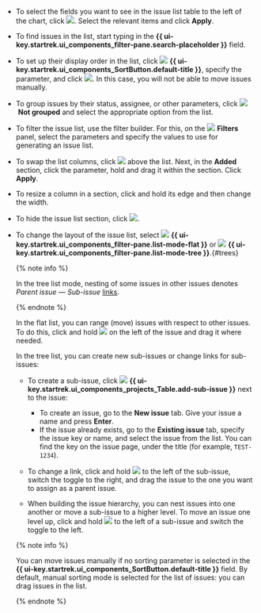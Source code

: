 * To select the fields you want to see in the issue list table to the left of the chart, click ![](../../_assets/tracker/svg/settings-old.svg). Select the relevant items and click **Apply**.

* To find issues in the list, start typing in the **{{ ui-key.startrek.ui_components_filter-pane.search-placeholder }}** field.

* To set up their display order in the list, click ![](../../_assets/tracker/svg/sorting.svg)&nbsp;**{{ ui-key.startrek.ui_components_SortButton.default-title }}**, specify the parameter, and click ![](../../_assets/tracker/svg/new-first.svg). In this case, you will not be able to move issues manually.

* To group issues by their status, assignee, or other parameters, click ![](../../_assets/tracker/svg/group.svg)&nbsp;**Not grouped** and select the appropriate option from the list.

* To filter the issue list, use the filter builder. For this, on the ![](../../_assets/tracker/svg/filter.svg)&nbsp;**Filters** panel, select the parameters and specify the values to use for generating an issue list.

* To swap the list columns, click ![](../../_assets/tracker/svg/settings-old.svg) above the list. Next, in the **Added** section, click the parameter, hold and drag it within the section. Click **Apply**.

* To resize a column in a section, click and hold its edge and then change the width.

* To hide the issue list section, click ![](../../_assets/tracker/svg/close-block.svg).

* To change the layout of the issue list, select ![](../../_assets/tracker/svg/flat-list.svg)&nbsp;**{{ ui-key.startrek.ui_components_filter-pane.list-mode-flat }}** or ![](../../_assets/tracker/svg/tree-list.svg)&nbsp;**{{ ui-key.startrek.ui_components_filter-pane.list-mode-tree }}**.{#trees}

   {% note info %}

   In the tree list mode, nesting of some issues in other issues denotes _Parent issue — Sub-issue_ [links](../../tracker/user/links.md).

   {% endnote %}

   In the flat list, you can range (move) issues with respect to other issues. To do this, click and hold ![](../../_assets/tracker/svg/range.svg) on the left of the issue and drag it where needed.

   In the tree list, you can create new sub-issues or change links for sub-issues:

   * To create a sub-issue, click ![](../../_assets/tracker/svg/icon-add.svg) **{{ ui-key.startrek.ui_components_projects_Table.add-sub-issue }}** next to the issue:

      * To create an issue, go to the **New issue** tab. Give your issue a name and press **Enter**.
      * If the issue already exists, go to the **Existing issue** tab, specify the issue key or name, and select the issue from the list. You can find the key on the issue page, under the title (for example, `TEST-1234`).

   * To change a link, click and hold ![](../../_assets/tracker/svg/range.svg) to the left of the sub-issue, switch the toggle to the right, and drag the issue to the one you want to assign as a parent issue.

   * When building the issue hierarchy, you can nest issues into one another or move a sub-issue to a higher level. To move an issue one level up, click and hold ![](../../_assets/tracker/svg/range.svg) to the left of a sub-issue and switch the toggle to the left.

   {% note info %}

   You can move issues manually if no sorting parameter is selected in the **{{ ui-key.startrek.ui_components_SortButton.default-title }}** field. By default, manual sorting mode is selected for the list of issues: you can drag issues in the list.

   {% endnote %}